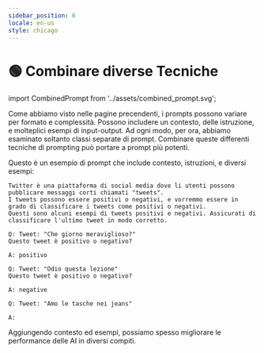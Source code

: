 ```yaml
---
sidebar_position: 6
locale: en-us
style: chicago
---
```


# 🟢 Combinare diverse Tecniche

import CombinedPrompt from '../assets/combined_prompt.svg';


<div style={{textAlign: 'center'}}>
  <CombinedPrompt style={{width:"500px",height:"300px",verticalAlign:"top"}}/>
</div>

Come abbiamo visto nelle pagine precendenti, i prompts possono variare per formato e complessità. Possono includere un contesto, delle istruzione, e molteplici esempi di input-output. Ad ogni modo, per ora, abbiamo esaminato soltanto classi separate di prompt. Combinare queste differenti tecniche di prompting può portare a prompt più potenti.

Questo è un esempio di prompt che include contesto, istruzioni, e diversi esempi:

```text
Twitter è una piattaforma di social media dove li utenti possono pubblicare messaggi corti chiamati "tweets".
I tweets possono essere positivi o negativi, e vorremmo essere in grado di classificare i tweets come positivi o negativi.
Questi sono alcuni esempi di tweets positivi e negativi. Assicurati di classificare l'ultimo tweet in modo corretto.

Q: Tweet: "Che giorno meraviglioso?"
Questo tweet è positivo o negativo?

A: positivo

Q: Tweet: "Odio questa lezione"
Questo tweet è positivo o negativo?

A: negative

Q: Tweet: "Amo le tasche nei jeans"

A:
```

Aggiungendo contesto ed esempi, possiamo spesso migliorare le performance delle AI in diversi compiti.

